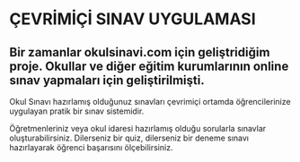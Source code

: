 # ÇEVRİMİÇİ SINAV UYGULAMASI

## Bir zamanlar okulsinavi.com için geliştridiğim proje. Okullar ve diğer eğitim kurumlarının online sınav yapmaları için geliştirilmişti. 


Okul Sınavı hazırlamış olduğunuz sınavları çevrimiçi ortamda öğrencilerinize uygulayan pratik bir sınav sistemidir. 

Öğretmenleriniz veya okul idaresi hazırlamış olduğu sorularla sınavlar oluşturabilirsiniz. Dilerseniz bir quiz, dilerseniz bir deneme sınavı hazırlayarak öğrenci başarısını ölçebilirsiniz.


